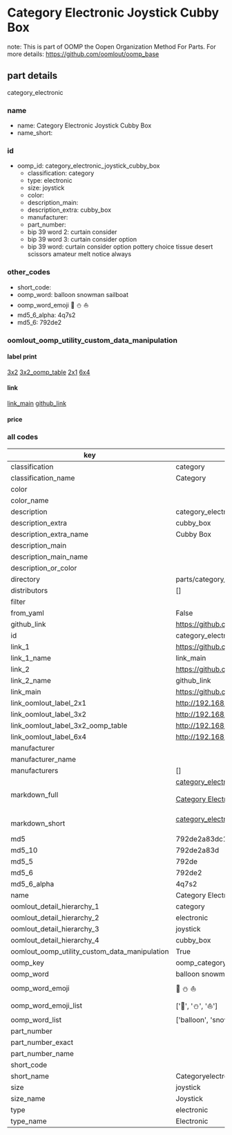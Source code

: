 # Category Electronic Joystick Cubby Box  

note: This is part of OOMP the Oopen Organization Method For Parts. For more details: https://github.com/oomlout/oomp_base

##  part details



category_electronic

### name
* name: Category Electronic Joystick Cubby Box
* name_short: 
### id
* oomp_id: category_electronic_joystick_cubby_box
  * classification: category
  * type: electronic
  * size: joystick
  * color: 
  * description_main: 
  * description_extra: cubby_box
  * manufacturer: 
  * part_number: 
  * bip 39 word 2: curtain consider
  * bip 39 word 3: curtain consider option
  * bip 39 word: curtain consider option pottery choice tissue desert scissors amateur melt notice always

### other_codes
* short_code: 
* oomp_word: balloon snowman sailboat
* oomp_word_emoji :balloon: :snowman: :sailboat:
* md5_6_alpha: 4q7s2
* md5_6: 792de2






### oomlout_oomp_utility_custom_data_manipulation
#### label print
[3x2](http://192.168.1.245:1112/?label=oomp%204q7s2)
[3x2_oomp_table](http://192.168.1.107:1112/?label=oomp%204q7s2)
[2x1](http://192.168.1.242:1112/?label=oomp%204q7s2)
[6x4](http://192.168.1.55:1112/?label=oomp%204q7s2)    

#### link

[link_main](https://github.com/oomlout/oomlout_oomp_current_version_messy/tree/main/parts/category_electronic_joystick_cubby_box) [github_link](https://github.com/oomlout/oomlout_oomp_part_src/tree/main/parts/category_electronic_joystick_cubby_box)                             

#### price







### all codes 
| key | value |  
| --- | --- |  
| classification | category |  
| classification_name | Category |  
| color |  |  
| color_name |  |  
| description | category_electronic |  
| description_extra | cubby_box |  
| description_extra_name | Cubby Box |  
| description_main |  |  
| description_main_name |  |  
| description_or_color |   |  
| directory | parts/category_electronic_joystick_cubby_box |  
| distributors | [] |  
| filter |  |  
| from_yaml | False |  
| github_link | https://github.com/oomlout/oomlout_oomp_part_src/tree/main/parts/category_electronic_joystick_cubby_box |  
| id | category_electronic_joystick_cubby_box |  
| link_1 | https://github.com/oomlout/oomlout_oomp_current_version_messy/tree/main/parts/category_electronic_joystick_cubby_box |  
| link_1_name | link_main |  
| link_2 | https://github.com/oomlout/oomlout_oomp_part_src/tree/main/parts/category_electronic_joystick_cubby_box |  
| link_2_name | github_link |  
| link_main | https://github.com/oomlout/oomlout_oomp_current_version_messy/tree/main/parts/category_electronic_joystick_cubby_box |  
| link_oomlout_label_2x1 | http://192.168.1.242:1112/?label=oomp%204q7s2 |  
| link_oomlout_label_3x2 | http://192.168.1.245:1112/?label=oomp%204q7s2 |  
| link_oomlout_label_3x2_oomp_table | http://192.168.1.107:1112/?label=oomp%204q7s2 |  
| link_oomlout_label_6x4 | http://192.168.1.55:1112/?label=oomp%204q7s2 |  
| manufacturer |  |  
| manufacturer_name |  |  
| manufacturers | [] |  
| markdown_full | [category_electronic_joystick_cubby_box](https://github.com/oomlout/oomlout_oomp_current_version_messy/tree/main/parts/category_electronic_joystick_cubby_box)<br>[](https://github.com/oomlout/oomlout_oomp_current_version_messy/tree/main/parts/category_electronic_joystick_cubby_box)<br>[Category Electronic Joystick Cubby Box](https://github.com/oomlout/oomlout_oomp_current_version_messy/tree/main/parts/category_electronic_joystick_cubby_box)<br><br> |  
| markdown_short | [category_electronic_joystick_cubby_box](https://github.com/oomlout/oomlout_oomp_current_version_messy/tree/main/parts/category_electronic_joystick_cubby_box)<br><br> |  
| md5 | 792de2a83dc107778b141a8f374bd1b1 |  
| md5_10 | 792de2a83d |  
| md5_5 | 792de |  
| md5_6 | 792de2 |  
| md5_6_alpha | 4q7s2 |  
| name | Category Electronic Joystick Cubby Box |  
| oomlout_detail_hierarchy_1 | category |  
| oomlout_detail_hierarchy_2 | electronic |  
| oomlout_detail_hierarchy_3 | joystick |  
| oomlout_detail_hierarchy_4 | cubby_box |  
| oomlout_oomp_utility_custom_data_manipulation | True |  
| oomp_key | oomp_category_electronic_joystick_cubby_box |  
| oomp_word | balloon snowman sailboat |  
| oomp_word_emoji | :balloon: :snowman: :sailboat: |  
| oomp_word_emoji_list | [':balloon:', ':snowman:', ':sailboat:'] |  
| oomp_word_list | ['balloon', 'snowman', 'sailboat'] |  
| part_number |  |  
| part_number_exact |  |  
| part_number_name |  |  
| short_code |  |  
| short_name | Categoryelectronic |  
| size | joystick |  
| size_name | Joystick |  
| type | electronic |  
| type_name | Electronic |  
